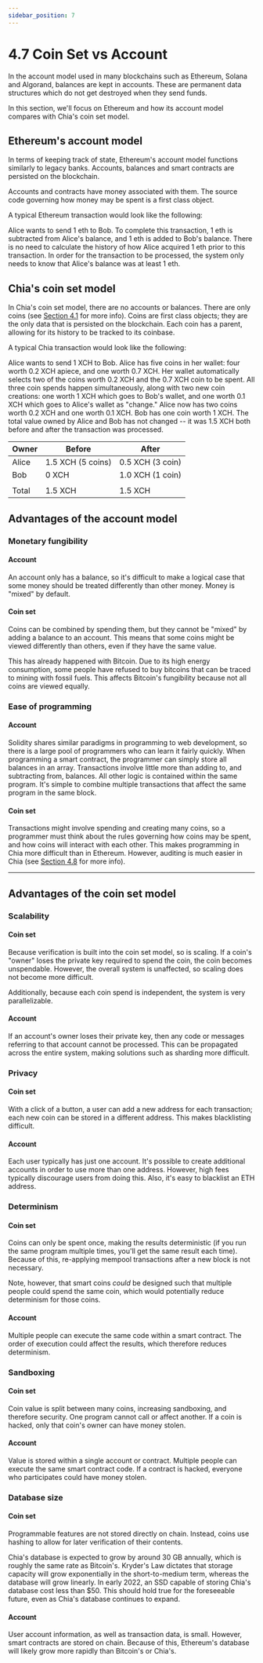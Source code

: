 ```yaml
---
sidebar_position: 7
---
```


# 4.7 Coin Set vs Account

In the account model used in many blockchains such as Ethereum, Solana and Algorand, balances are kept in accounts. These are permanent data structures which do not get destroyed when they send funds.

In this section, we'll focus on Ethereum and how its account model compares with Chia's coin set model.

## Ethereum's account model

In terms of keeping track of state, Ethereum's account model functions similarly to legacy banks. Accounts, balances and smart contracts are persisted on the blockchain.

Accounts and contracts have money associated with them. The source code governing how money may be spent is a first class object.

A typical Ethereum transaction would look like the following:

Alice wants to send 1 eth to Bob. To complete this transaction, 1 eth is subtracted from Alice's balance, and 1 eth is added to Bob's balance. There is no need to calculate the history of how Alice acquired 1 eth prior to this transaction. In order for the transaction to be processed, the system only needs to know that Alice's balance was at least 1 eth.

## Chia's coin set model

In Chia's coin set model, there are no accounts or balances. There are only coins (see [Section 4.1](/docs/04coin-set-model/intro 'Section 4.1 Coin set info') for more info). Coins are first class objects; they are the only data that is persisted on the blockchain. Each coin has a parent, allowing for its history to be tracked to its coinbase.

A typical Chia transaction would look like the following:

Alice wants to send 1 XCH to Bob. Alice has five coins in her wallet: four worth 0.2 XCH apiece, and one worth 0.7 XCH. Her wallet automatically selects two of the coins worth 0.2 XCH and the 0.7 XCH coin to be spent. All three coin spends happen simultaneously, along with two new coin creations: one worth 1 XCH which goes to Bob's wallet, and one worth 0.1 XCH which goes to Alice's wallet as "change." Alice now has two coins worth 0.2 XCH and one worth 0.1 XCH. Bob has one coin worth 1 XCH. The total value owned by Alice and Bob has not changed -- it was 1.5 XCH both before and after the transaction was processed.

| Owner | Before            | After            |
| ----- | ----------------- | ---------------- |
| Alice | 1.5 XCH (5 coins) | 0.5 XCH (3 coin) |
| Bob   | 0 XCH             | 1.0 XCH (1 coin) |
|       |
| Total | 1.5 XCH           | 1.5 XCH          |

## Advantages of the account model

### Monetary fungibility

#### Account

An account only has a balance, so it's difficult to make a logical case that some money should be treated differently than other money. Money is "mixed" by default.

#### Coin set

Coins can be combined by spending them, but they cannot be "mixed" by adding a balance to an account. This means that some coins might be viewed differently than others, even if they have the same value.

This has already happened with Bitcoin. Due to its high energy consumption, some people have refused to buy bitcoins that can be traced to mining with fossil fuels. This affects Bitcoin's fungibility because not all coins are viewed equally.

### Ease of programming

#### Account

Solidity shares similar paradigms in programming to web development, so there is a large pool of programmers who can learn it fairly quickly. When programming a smart contract, the programmer can simply store all balances in an array. Transactions involve little more than adding to, and subtracting from, balances. All other logic is contained within the same program. It's simple to combine multiple transactions that affect the same program in the same block.

#### Coin set

Transactions might involve spending and creating many coins, so a programmer must think about the rules governing how coins may be spent, and how coins will interact with each other. This makes programming in Chia more difficult than in Ethereum. However, auditing is much easier in Chia (see [Section 4.8](/docs/04coin-set-model/clvm_vs_evm 'Section 4.8 CLVM vs EVM') for more info).

---

## Advantages of the coin set model

### Scalability

#### Coin set

Because verification is built into the coin set model, so is scaling. If a coin's "owner" loses the private key required to spend the coin, the coin becomes unspendable. However, the overall system is unaffected, so scaling does not become more difficult.

Additionally, because each coin spend is independent, the system is very parallelizable.

#### Account

If an account's owner loses their private key, then any code or messages referring to that account cannot be processed. This can be propagated across the entire system, making solutions such as sharding more difficult.

### Privacy

#### Coin set

With a click of a button, a user can add a new address for each transaction; each new coin can be stored in a different address. This makes blacklisting difficult.

#### Account

Each user typically has just one account. It's possible to create additional accounts in order to use more than one address. However, high fees typically discourage users from doing this. Also, it's easy to blacklist an ETH address.

### Determinism

#### Coin set

Coins can only be spent once, making the results deterministic (if you run the same program multiple times, you'll get the same result each time). Because of this, re-applying mempool transactions after a new block is not necessary.

Note, however, that smart coins _could_ be designed such that multiple people could spend the same coin, which would potentially reduce determinism for those coins.

#### Account

Multiple people can execute the same code within a smart contract. The order of execution could affect the results, which therefore reduces determinism.

### Sandboxing

#### Coin set

Coin value is split between many coins, increasing sandboxing, and therefore security. One program cannot call or affect another. If a coin is hacked, only that coin's owner can have money stolen.

#### Account

Value is stored within a single account or contract. Multiple people can execute the same smart contract code. If a contract is hacked, everyone who participates could have money stolen.

### Database size

#### Coin set

Programmable features are not stored directly on chain. Instead, coins use hashing to allow for later verification of their contents.

Chia's database is expected to grow by around 30 GB annually, which is roughly the same rate as Bitcoin's. Kryder's Law dictates that storage capacity will grow exponentially in the short-to-medium term, whereas the database will grow linearly. In early 2022, an SSD capable of storing Chia's database cost less than $50. This should hold true for the foreseeable future, even as Chia's database continues to expand.

#### Account

User account information, as well as transaction data, is small. However, smart contracts are stored on chain. Because of this, Ethereum's database will likely grow more rapidly than Bitcoin's or Chia's.

